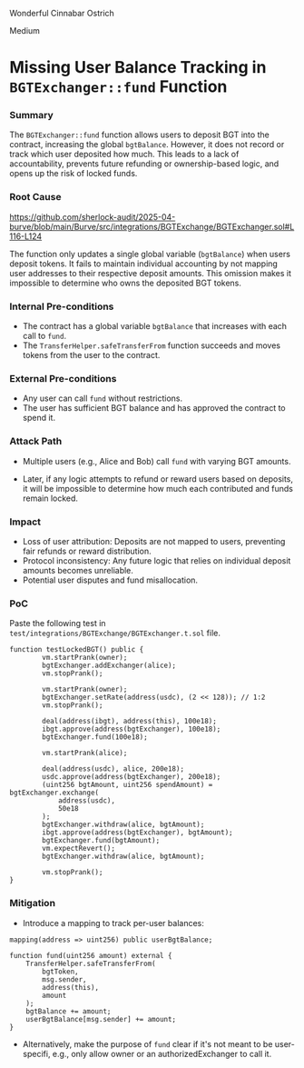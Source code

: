 Wonderful Cinnabar Ostrich

Medium

# Missing User Balance Tracking in `BGTExchanger::fund` Function

### Summary

The `BGTExchanger::fund` function allows users to deposit BGT into the contract, increasing the global `bgtBalance`. However, it does not record or track which user deposited how much. This leads to a lack of accountability, prevents future refunding or ownership-based logic, and opens up the risk of locked funds.

### Root Cause

https://github.com/sherlock-audit/2025-04-burve/blob/main/Burve/src/integrations/BGTExchange/BGTExchanger.sol#L116-L124

The function only updates a single global variable (`bgtBalance`) when users deposit tokens. It fails to maintain individual accounting by not mapping user addresses to their respective deposit amounts. This omission makes it impossible to determine who owns the deposited BGT tokens.

### Internal Pre-conditions

- The contract has a global variable `bgtBalance` that increases with each call to `fund`.
- The `TransferHelper.safeTransferFrom` function succeeds and moves tokens from the user to the contract.

### External Pre-conditions

- Any user can call `fund` without restrictions.
- The user has sufficient BGT balance and has approved the contract to spend it.

### Attack Path

- Multiple users (e.g., Alice and Bob) call `fund` with varying BGT amounts.

- Later, if any logic attempts to refund or reward users based on deposits, it will be impossible to determine how much each contributed and funds remain locked.

### Impact

- Loss of user attribution: Deposits are not mapped to users, preventing fair refunds or reward distribution.
- Protocol inconsistency: Any future logic that relies on individual deposit amounts becomes unreliable.
- Potential user disputes and fund misallocation.

### PoC

Paste the following test in `test/integrations/BGTExchange/BGTExchanger.t.sol` file.

```solidity
function testLockedBGT() public {
        vm.startPrank(owner);
        bgtExchanger.addExchanger(alice);
        vm.stopPrank();

        vm.startPrank(owner);
        bgtExchanger.setRate(address(usdc), (2 << 128)); // 1:2
        vm.stopPrank();

        deal(address(ibgt), address(this), 100e18);
        ibgt.approve(address(bgtExchanger), 100e18);
        bgtExchanger.fund(100e18);

        vm.startPrank(alice);

        deal(address(usdc), alice, 200e18);
        usdc.approve(address(bgtExchanger), 200e18);
        (uint256 bgtAmount, uint256 spendAmount) = bgtExchanger.exchange(
            address(usdc),
            50e18
        );
        bgtExchanger.withdraw(alice, bgtAmount);
        ibgt.approve(address(bgtExchanger), bgtAmount);
        bgtExchanger.fund(bgtAmount);
        vm.expectRevert();
        bgtExchanger.withdraw(alice, bgtAmount);

        vm.stopPrank();
}
```

### Mitigation

- Introduce a mapping to track per-user balances:

```solidity
mapping(address => uint256) public userBgtBalance;

function fund(uint256 amount) external {
    TransferHelper.safeTransferFrom(
        bgtToken,
        msg.sender,
        address(this),
        amount
    );
    bgtBalance += amount;
    userBgtBalance[msg.sender] += amount;
}
```

- Alternatively, make the purpose of `fund` clear if it's not meant to be user-specifi, e.g., only allow owner or an authorizedExchanger to call it.
